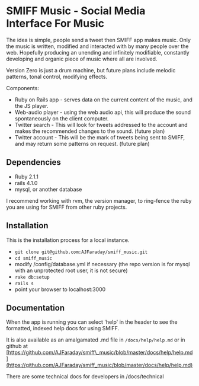 # SMIFF Music - Social Media Interface For Music

The idea is simple, people send a tweet then SMIFF app makes music. Only the music is written, modified and interacted with by many people over the web. Hopefully producing an unending and infinitely modifiable, constantly developing and organic piece of music where all are involved.

Version Zero is just a drum machine, but future plans include melodic patterns, tonal control, modifying effects.

Components:

* Ruby on Rails app - serves data on the current content of the music, and the JS player. 
* Web-audio player - using the web audio api, this will produce the sound spontaneously on the client computer.
* Twitter search - This will look for tweets addressed to the account and makes the recommended changes to the sound. (future plan)
* Twitter account - This will be the mark of tweets being sent to SMIFF, and may return some patterns on request. (future plan)

## Dependencies

* Ruby 2.1.1
* rails 4.1.0
* mysql, or another database

I recommend working with rvm, the version manager, to ring-fence the ruby you are using for SMIFF from other ruby projects.

## Installation 

This is the installation process for a local instance.

* `git clone git@github.com:AJFaraday/smiff_music.git`
* `cd smiff_music`
* modify /config/database.yml if necessary (the repo version is for mysql with an unprotected root user, it is not secure)
* `rake db:setup`
* `rails s`
* point your browser to localhost:3000

## Documentation

When the app is running you can select 'help' in the header to see the formatted, indexed help docs for using SMIFF. 

It is also available as an amalgamated .md file in `/docs/help/help.md` or in github at [https://github.com/AJFaraday/smiff\_music/blob/master/docs/help/help.md](https://github.com/AJFaraday/smiff_music/blob/master/docs/help/help.md)

There are some technical docs for developers in /docs/technical

